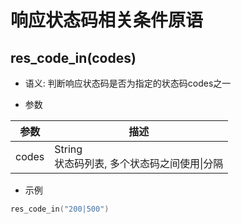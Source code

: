 # 响应状态码相关条件原语

## res_code_in(codes)

* 语义: 判断响应状态码是否为指定的状态码codes之一

* 参数

| 参数      | 描述                   |
| --------- | ---------------------- |
| codes     | String<br>状态码列表, 多个状态码之间使用&#124;分隔 |

* 示例

```go
res_code_in("200|500")
```
